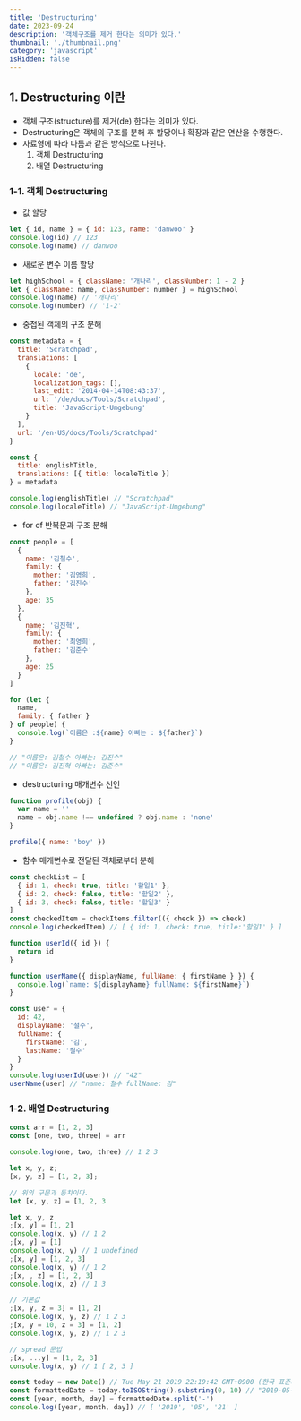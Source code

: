 ```yaml
---
title: 'Destructuring'
date: 2023-09-24
description: '객체구조를 제거 한다는 의미가 있다.'
thumbnail: './thumbnail.png'
category: 'javascript'
isHidden: false
---
```


## 1. Destructuring 이란

- 객체 구조(structure)를 제거(de) 한다는 의미가 있다.
- Destructuring은 객체의 구조를 분해 후 할당이나 확장과 같은 연산을 수행한다.
- 자료형에 따라 다름과 같은 방식으로 나뉜다.
  1. 객체 Destructuring
  2. 배열 Destructuring

### 1-1. 객체 Destructuring

- 값 할당

```jsx
let { id, name } = { id: 123, name: 'danwoo' }
console.log(id) // 123
console.log(name) // danwoo
```

- 새로운 변수 이름 할당

```jsx
let highSchool = { className: '개나리', classNumber: 1 - 2 }
let { className: name, classNumber: number } = highSchool
console.log(name) // '개나리'
console.log(number) // '1-2'
```

- 중첩된 객체의 구조 분해

```jsx
const metadata = {
  title: 'Scratchpad',
  translations: [
    {
      locale: 'de',
      localization_tags: [],
      last_edit: '2014-04-14T08:43:37',
      url: '/de/docs/Tools/Scratchpad',
      title: 'JavaScript-Umgebung'
    }
  ],
  url: '/en-US/docs/Tools/Scratchpad'
}

const {
  title: englishTitle,
  translations: [{ title: localeTitle }]
} = metadata

console.log(englishTitle) // "Scratchpad"
console.log(localeTitle) // "JavaScript-Umgebung"
```

- for of 반복문과 구조 분해

```jsx
const people = [
  {
    name: '김철수',
    family: {
      mother: '김영희',
      father: '김진수'
    },
    age: 35
  },
  {
    name: '김진혁',
    family: {
      mother: '최영희',
      father: '김준수'
    },
    age: 25
  }
]

for (let {
  name,
  family: { father }
} of people) {
  console.log(`이름은 :${name} 아빠는 : ${father}`)
}

// "이름은: 김철수 아빠는: 김진수"
// "이름은: 김진혁 아빠는: 김준수"
```

- destructuring 매개변수 선언

```jsx
function profile(obj) {
  var name = ''
  name = obj.name !== undefined ? obj.name : 'none'
}

profile({ name: 'boy' })
```

- 함수 매개변수로 전달된 객체로부터 분해

```jsx
const checkList = [
  { id: 1, check: true, title: '할일1' },
  { id: 2, check: false, title: '할일2' },
  { id: 3, check: false, title: '할일3' }
]
const checkedItem = checkItems.filter(({ check }) => check)
console.log(checkedItem) // [ { id: 1, check: true, title:'할일1' } ]

function userId({ id }) {
  return id
}

function userName({ displayName, fullName: { firstName } }) {
  console.log(`name: ${displayName} fullName: ${firstName}`)
}

const user = {
  id: 42,
  displayName: '철수',
  fullName: {
    firstName: '김',
    lastName: '철수'
  }
}
console.log(userId(user)) // "42"
userName(user) // "name: 철수 fullName: 김"
```

### 1-2. 배열 Destructuring

```jsx
const arr = [1, 2, 3]
const [one, two, three] = arr

console.log(one, two, three) // 1 2 3
```

```jsx
let x, y, z;
[x, y, z] = [1, 2, 3];

// 위의 구문과 동치이다.
let [x, y, z] = [1, 2, 3
```

```jsx
let x, y, z
;[x, y] = [1, 2]
console.log(x, y) // 1 2
;[x, y] = [1]
console.log(x, y) // 1 undefined
;[x, y] = [1, 2, 3]
console.log(x, y) // 1 2
;[x, , z] = [1, 2, 3]
console.log(x, z) // 1 3

// 기본값
;[x, y, z = 3] = [1, 2]
console.log(x, y, z) // 1 2 3
;[x, y = 10, z = 3] = [1, 2]
console.log(x, y, z) // 1 2 3

// spread 문법
;[x, ...y] = [1, 2, 3]
console.log(x, y) // 1 [ 2, 3 ]
```

```jsx
const today = new Date() // Tue May 21 2019 22:19:42 GMT+0900 (한국 표준시)
const formattedDate = today.toISOString().substring(0, 10) // "2019-05-21"
const [year, month, day] = formattedDate.split('-')
console.log([year, month, day]) // [ '2019', '05', '21' ]
```
